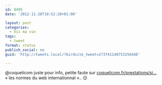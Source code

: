 ```yaml
---
id: 8495
date: '2012-11-28T10:52:28+01:00'

layout: post
categories:
  - Vis ma vie
tags:
  - tweet
format: status
publish_social: no
guid: 'http://tweets.local/?birdsite_tweet=273741140753256448'

---
```


@coquelicom juste pour info, petite faute sur [coquelicom.fr/prestations/si…](http://www.coquelicom.fr/prestations/sites-internet/) « les normes du web internationnal ».. 😉